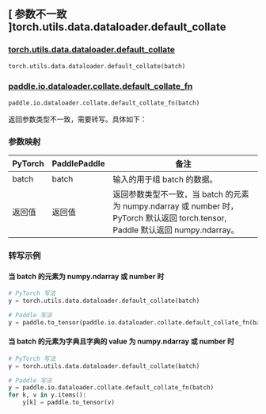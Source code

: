 ## [ 参数不一致 ]torch.utils.data.dataloader.default_collate
### [torch.utils.data.dataloader.default_collate](https://pytorch.org/docs/stable/data.html?highlight=default_collate#torch.utils.data.default_collate)

```python
torch.utils.data.dataloader.default_collate(batch)
```

### [paddle.io.dataloader.collate.default_collate_fn]()

```python
paddle.io.dataloader.collate.default_collate_fn(batch)
```

返回参数类型不一致，需要转写。具体如下：
### 参数映射
| PyTorch       | PaddlePaddle | 备注                                                   |
| ------------- | ------------ | ------------------------------------------------------ |
| batch        | batch        | 输入的用于组 batch 的数据。                                    |
| 返回值        | 返回值        | 返回参数类型不一致，当 batch 的元素为 numpy.ndarray 或 number 时， PyTorch 默认返回 torch.tensor, Paddle 默认返回 numpy.ndarray。                                    |


### 转写示例
#### 当 batch 的元素为 numpy.ndarray 或 number 时
```python
# PyTorch 写法
y = torch.utils.data.dataloader.default_collate(batch)

# Paddle 写法
y = paddle.to_tensor(paddle.io.dataloader.collate.default_collate_fn(batch))
```

#### 当 batch 的元素为字典且字典的 value 为 numpy.ndarray 或 number 时
```python
# PyTorch 写法
y = torch.utils.data.dataloader.default_collate(batch)

# Paddle 写法
y = paddle.io.dataloader.collate.default_collate_fn(batch)
for k, v in y.items():
    y[k] = paddle.to_tensor(v)
```
